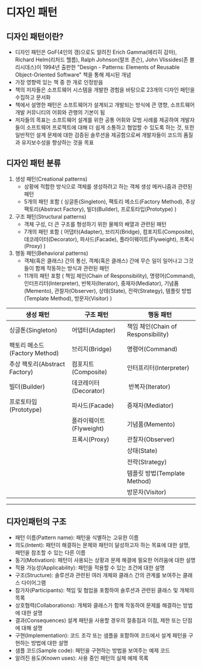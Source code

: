 # 디자인 패턴
## 디자인 패턴이란?
- 디자인 패턴은 GoF(4인의 갱)으로도 알려진 Erich Gamma(에리히 감마), Richard Helm(리처드 헬름), Ralph Johnson(랄프 존슨), John Vlissides(존 블리시데스)이 1994년 출판한 "Design - Patterns: Elements of Reusable Object-Oriented Software" 책을 통해 제시된 개념  
- 가장 영향력 있는 책 중 한 개로 인정받음
- 책의 저자들은 소프트웨어 시스템을 개발한 경험을 바탕으로 23개의 디자인 패턴을 수집하고 문서화  
- 책에서 설명한 패턴은 소프트웨어가 설계되고 개발되는 방식에 큰 영향, 소프트웨어 개발 커뮤니티의 어휘와 관행의 기본이 됨  
- 저자들의 목표는 소프트웨어 설계를 위한 공통 어휘와 모범 사례를 제공하여 개발자들이 소프트웨어 프로젝트에 대해 더 쉽게 소통하고 협업할 수 있도록 하는 것, 또한 일반적인 설계 문제에 대한 검증된 솔루션을 제공함으로써 개발자들이 코드의 품질과 유지보수성을 향상하는 것을 목표  

## 디자인 패턴 분류
1.  생성 패턴(Creational patterns)
    -   상황에 적합한 방식으로 객체를 생성하려고 하는 객체 생성 메커니즘과 관련된 패턴
    -   5개의 패턴 포함 ( 싱글톤(Singleton), 팩토리 메소드(Factory Method), 추상 팩토리(Abstract Factory), 빌더(Builder), 프로토타입(Prototype) )
2.  구조 패턴(Structural patterns)
    -   객체 구성, 더 큰 구조를 형성하기 위한 물체의 배열과 관련된 패턴
    -   7개의 패턴 포함 ( 어댑터(Adapter), 브리지(Bridge), 컴포지트(Composite), 데코레이터(Decorator), 파사드(Facade), 플라이웨이트(Flyweight), 프록시(Proxy) )
3.  행동 패턴(Behavioral patterns)
    -   객체(혹은 클래스) 간의 통신, 객체(혹은 클래스) 간에 무슨 일이 일어나고 그것들이 함께 작동하는 방식과 관련된 패턴
    -   11개의 패턴 포함 ( 책임 체인(Chain of Responsibility), 명령어(Command), 인터프리터(Interpreter), 반복자(Iterator), 중재자(Mediator), 기념품(Memento), 관찰자(Observer), 상태(State), 전략(Strategy), 템플릿 방법(Template Method), 방문자(Visitor) )

<div align="center">

| **생성 패턴** | **구조 패턴** | **행동 패턴** |
| --- | --- | --- |
| 싱글톤(Singleton) | 어댑터(Adapter) | 책임 체인(Chain of Responsibility) |
| 팩토리 메소드(Factory Method) | 브리지(Bridge) | 명령어(Command) |
| 추상 팩토리(Abstract Factory) | 컴포지트(Composite) | 인터프리터(Interpreter) |
| 빌더(Builder) | 데코레이터(Decorator) |  반복자(Iterator) |
| 프로토타입(Prototype) | 파사드(Facade) | 중재자(Mediator) |
|   | 플라이웨이트(Flyweight) | 기념품(Memento) |
|   | 프록시(Proxy) | 관찰자(Observer) |
|   |   | 상태(State) |
|   |   | 전략(Strategy) |
|   |   | 템플릿 방법(Template Method) |
|   |   | 방문자(Visitor) |

---
    
</div>
    

## 디자인패턴의 구조

-   패턴 이름(Pattern name): 패턴을 식별하는 고유한 이름
-   의도(Intent): 패턴이 해결하는 문제와 패턴이 달성하고자 하는 목표에 대한 설명, 패턴을 참조할 수 있는 다른 이름
-   동기(Motivation): 패턴이 사용되는 상황과 문제 해결에 필요한 어려움에 대한 설명
-   적용 가능성(Applicability): 패턴을 적용할 수 있는 조건에 대한 설명
-   구조(Structure): 솔루션과 관련된 여러 개체와 클래스 간의 관계를 보여주는 클래스 다이어그램
-   참가자(Participants): 책임 및 협업을 포함하여 솔루션과 관련된 클래스 및 개체의 목록
-   상호협력(Collaborations): 개체와 클래스가 함께 작동하여 문제를 해결하는 방법에 대한 설명
-   결과(Consequences) 설계 패턴을 사용할 경우의 절충점과 이점, 제한 또는 단점에 대해 설명
-   구현(Implementation): 코드 조각 또는 샘플을 포함하여 코드에서 설계 패턴을 구현하는 방법에 대한 설명
-   샘플 코드(Sample code): 패턴을 구현하는 방법을 보여주는 예제 코드
-   알려진 용도(Known uses): 사용 중인 패턴의 실제 예제 목록
